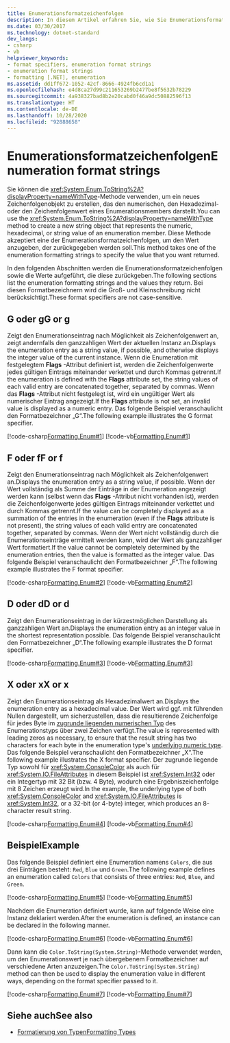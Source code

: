 ```yaml
---
title: Enumerationsformatzeichenfolgen
description: In diesem Artikel erfahren Sie, wie Sie Enumerationsformatzeichenfolgen mithilfe der Methode „Enum.ToString“ in .NET erstellen. Außerdem formatieren Sie numerische Werte, hexadezimale Werte oder Zeichenfolgenwerte von Enumerationsmembern.
ms.date: 03/30/2017
ms.technology: dotnet-standard
dev_langs:
- csharp
- vb
helpviewer_keywords:
- format specifiers, enumeration format strings
- enumeration format strings
- formatting [.NET], enumeration
ms.assetid: dd1ff672-1052-42cf-8666-4924fb6cd1a1
ms.openlocfilehash: e4d8ca27d99c211653269b2477be8f5632b78229
ms.sourcegitcommit: 4a938327bad8b2e20cabd0f46a9dc50882596f13
ms.translationtype: HT
ms.contentlocale: de-DE
ms.lasthandoff: 10/28/2020
ms.locfileid: "92888658"
---
```

# <a name="enumeration-format-strings"></a><span data-ttu-id="555f4-104">Enumerationsformatzeichenfolgen</span><span class="sxs-lookup"><span data-stu-id="555f4-104">Enumeration format strings</span></span>

<span data-ttu-id="555f4-105">Sie können die <xref:System.Enum.ToString%2A?displayProperty=nameWithType>-Methode verwenden, um ein neues Zeichenfolgenobjekt zu erstellen, das den numerischen, den Hexadezimal- oder den Zeichenfolgenwert eines Enumerationsmembers darstellt.</span><span class="sxs-lookup"><span data-stu-id="555f4-105">You can use the <xref:System.Enum.ToString%2A?displayProperty=nameWithType> method to create a new string object that represents the numeric, hexadecimal, or string value of an enumeration member.</span></span> <span data-ttu-id="555f4-106">Diese Methode akzeptiert eine der Enumerationsformatzeichenfolgen, um den Wert anzugeben, der zurückgegeben werden soll.</span><span class="sxs-lookup"><span data-stu-id="555f4-106">This method takes one of the enumeration formatting strings to specify the value that you want returned.</span></span>

<span data-ttu-id="555f4-107">In den folgenden Abschnitten werden die Enumerationsformatzeichenfolgen sowie die Werte aufgeführt, die diese zurückgeben.</span><span class="sxs-lookup"><span data-stu-id="555f4-107">The following sections list the enumeration formatting strings and the values they return.</span></span> <span data-ttu-id="555f4-108">Bei diesen Formatbezeichnern wird die Groß- und Kleinschreibung nicht berücksichtigt.</span><span class="sxs-lookup"><span data-stu-id="555f4-108">These format specifiers are not case-sensitive.</span></span>

## <a name="g-or-g"></a><span data-ttu-id="555f4-109">G oder g</span><span class="sxs-lookup"><span data-stu-id="555f4-109">G or g</span></span>

<span data-ttu-id="555f4-110">Zeigt den Enumerationseintrag nach Möglichkeit als Zeichenfolgenwert an, zeigt andernfalls den ganzzahligen Wert der aktuellen Instanz an.</span><span class="sxs-lookup"><span data-stu-id="555f4-110">Displays the enumeration entry as a string value, if possible, and otherwise displays the integer value of the current instance.</span></span> <span data-ttu-id="555f4-111">Wenn die Enumeration mit festgelegtem **Flags** -Attribut definiert ist, werden die Zeichenfolgenwerte jedes gültigen Eintrags miteinander verkettet und durch Kommas getrennt.</span><span class="sxs-lookup"><span data-stu-id="555f4-111">If the enumeration is defined with the **Flags** attribute set, the string values of each valid entry are concatenated together, separated by commas.</span></span> <span data-ttu-id="555f4-112">Wenn das **Flags** -Attribut nicht festgelegt ist, wird ein ungültiger Wert als numerischer Eintrag angezeigt.</span><span class="sxs-lookup"><span data-stu-id="555f4-112">If the **Flags** attribute is not set, an invalid value is displayed as a numeric entry.</span></span> <span data-ttu-id="555f4-113">Das folgende Beispiel veranschaulicht den Formatbezeichner „G“.</span><span class="sxs-lookup"><span data-stu-id="555f4-113">The following example illustrates the G format specifier.</span></span>

[!code-csharp[Formatting.Enum#1](~/samples/snippets/csharp/VS_Snippets_CLR/Formatting.Enum/cs/enum1.cs#1)]
[!code-vb[Formatting.Enum#1](~/samples/snippets/visualbasic/VS_Snippets_CLR/Formatting.Enum/vb/enum1.vb#1)]

## <a name="f-or-f"></a><span data-ttu-id="555f4-114">F oder f</span><span class="sxs-lookup"><span data-stu-id="555f4-114">F or f</span></span>

<span data-ttu-id="555f4-115">Zeigt den Enumerationseintrag nach Möglichkeit als Zeichenfolgenwert an.</span><span class="sxs-lookup"><span data-stu-id="555f4-115">Displays the enumeration entry as a string value, if possible.</span></span> <span data-ttu-id="555f4-116">Wenn der Wert vollständig als Summe der Einträge in der Enumeration angezeigt werden kann (selbst wenn das **Flags** -Attribut nicht vorhanden ist), werden die Zeichenfolgenwerte jedes gültigen Eintrags miteinander verkettet und durch Kommas getrennt.</span><span class="sxs-lookup"><span data-stu-id="555f4-116">If the value can be completely displayed as a summation of the entries in the enumeration (even if the **Flags** attribute is not present), the string values of each valid entry are concatenated together, separated by commas.</span></span> <span data-ttu-id="555f4-117">Wenn der Wert nicht vollständig durch die Enumerationseinträge ermittelt werden kann, wird der Wert als ganzzahliger Wert formatiert.</span><span class="sxs-lookup"><span data-stu-id="555f4-117">If the value cannot be completely determined by the enumeration entries, then the value is formatted as the integer value.</span></span> <span data-ttu-id="555f4-118">Das folgende Beispiel veranschaulicht den Formatbezeichner „F“.</span><span class="sxs-lookup"><span data-stu-id="555f4-118">The following example illustrates the F format specifier.</span></span>

[!code-csharp[Formatting.Enum#2](~/samples/snippets/csharp/VS_Snippets_CLR/Formatting.Enum/cs/enum1.cs#2)]
[!code-vb[Formatting.Enum#2](~/samples/snippets/visualbasic/VS_Snippets_CLR/Formatting.Enum/vb/enum1.vb#2)]

## <a name="d-or-d"></a><span data-ttu-id="555f4-119">D oder d</span><span class="sxs-lookup"><span data-stu-id="555f4-119">D or d</span></span>

<span data-ttu-id="555f4-120">Zeigt den Enumerationseintrag in der kürzestmöglichen Darstellung als ganzzahligen Wert an.</span><span class="sxs-lookup"><span data-stu-id="555f4-120">Displays the enumeration entry as an integer value in the shortest representation possible.</span></span> <span data-ttu-id="555f4-121">Das folgende Beispiel veranschaulicht den Formatbezeichner „D“.</span><span class="sxs-lookup"><span data-stu-id="555f4-121">The following example illustrates the D format specifier.</span></span>

[!code-csharp[Formatting.Enum#3](~/samples/snippets/csharp/VS_Snippets_CLR/Formatting.Enum/cs/enum1.cs#3)]
[!code-vb[Formatting.Enum#3](~/samples/snippets/visualbasic/VS_Snippets_CLR/Formatting.Enum/vb/enum1.vb#3)]

## <a name="x-or-x"></a><span data-ttu-id="555f4-122">X oder x</span><span class="sxs-lookup"><span data-stu-id="555f4-122">X or x</span></span>

<span data-ttu-id="555f4-123">Zeigt den Enumerationseintrag als Hexadezimalwert an.</span><span class="sxs-lookup"><span data-stu-id="555f4-123">Displays the enumeration entry as a hexadecimal value.</span></span> <span data-ttu-id="555f4-124">Der Wert wird ggf. mit führenden Nullen dargestellt, um sicherzustellen, dass die resultierende Zeichenfolge für jedes Byte im [zugrunde liegenden numerischen Typ](xref:System.Enum.GetUnderlyingType%2A) des Enumerationstyps über zwei Zeichen verfügt.</span><span class="sxs-lookup"><span data-stu-id="555f4-124">The value is represented with leading zeros as necessary, to ensure that the result string has two characters for each byte in the enumeration type's [underlying numeric type](xref:System.Enum.GetUnderlyingType%2A).</span></span> <span data-ttu-id="555f4-125">Das folgende Beispiel veranschaulicht den Formatbezeichner „X“.</span><span class="sxs-lookup"><span data-stu-id="555f4-125">The following example illustrates the X format specifier.</span></span> <span data-ttu-id="555f4-126">Der zugrunde liegende Typ sowohl für <xref:System.ConsoleColor> als auch für <xref:System.IO.FileAttributes> in diesem Beispiel ist <xref:System.Int32> oder ein Integertyp mit 32 Bit (bzw. 4 Byte), wodurch eine Ergebniszeichenfolge mit 8 Zeichen erzeugt wird.</span><span class="sxs-lookup"><span data-stu-id="555f4-126">In the example, the underlying type of both <xref:System.ConsoleColor> and <xref:System.IO.FileAttributes> is <xref:System.Int32>, or a 32-bit (or 4-byte) integer, which produces an 8-character result string.</span></span>

[!code-csharp[Formatting.Enum#4](~/samples/snippets/csharp/VS_Snippets_CLR/Formatting.Enum/cs/enum1.cs#4)]
[!code-vb[Formatting.Enum#4](~/samples/snippets/visualbasic/VS_Snippets_CLR/Formatting.Enum/vb/enum1.vb#4)]

## <a name="example"></a><span data-ttu-id="555f4-127">Beispiel</span><span class="sxs-lookup"><span data-stu-id="555f4-127">Example</span></span>

<span data-ttu-id="555f4-128">Das folgende Beispiel definiert eine Enumeration namens `Colors`, die aus drei Einträgen besteht: `Red`, `Blue` und `Green`.</span><span class="sxs-lookup"><span data-stu-id="555f4-128">The following example defines an enumeration called `Colors` that consists of three entries: `Red`, `Blue`, and `Green`.</span></span>

[!code-csharp[Formatting.Enum#5](~/samples/snippets/csharp/VS_Snippets_CLR/Formatting.Enum/cs/enum1.cs#5)]
[!code-vb[Formatting.Enum#5](~/samples/snippets/visualbasic/VS_Snippets_CLR/Formatting.Enum/vb/enum1.vb#5)]

<span data-ttu-id="555f4-129">Nachdem die Enumeration definiert wurde, kann auf folgende Weise eine Instanz deklariert werden.</span><span class="sxs-lookup"><span data-stu-id="555f4-129">After the enumeration is defined, an instance can be declared in the following manner.</span></span>

[!code-csharp[Formatting.Enum#6](~/samples/snippets/csharp/VS_Snippets_CLR/Formatting.Enum/cs/enum1.cs#6)]
[!code-vb[Formatting.Enum#6](~/samples/snippets/visualbasic/VS_Snippets_CLR/Formatting.Enum/vb/enum1.vb#6)]

<span data-ttu-id="555f4-130">Dann kann die `Color.ToString(System.String)`-Methode verwendet werden, um den Enumerationswert je nach übergebenem Formatbezeichner auf verschiedene Arten anzuzeigen.</span><span class="sxs-lookup"><span data-stu-id="555f4-130">The `Color.ToString(System.String)` method can then be used to display the enumeration value in different ways, depending on the format specifier passed to it.</span></span>

[!code-csharp[Formatting.Enum#7](~/samples/snippets/csharp/VS_Snippets_CLR/Formatting.Enum/cs/enum1.cs#7)]
[!code-vb[Formatting.Enum#7](~/samples/snippets/visualbasic/VS_Snippets_CLR/Formatting.Enum/vb/enum1.vb#7)]

## <a name="see-also"></a><span data-ttu-id="555f4-131">Siehe auch</span><span class="sxs-lookup"><span data-stu-id="555f4-131">See also</span></span>

- [<span data-ttu-id="555f4-132">Formatierung von Typen</span><span class="sxs-lookup"><span data-stu-id="555f4-132">Formatting Types</span></span>](formatting-types.md)

